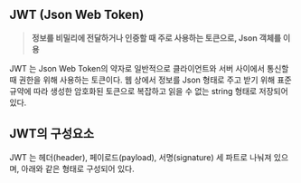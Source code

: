 ## JWT (Json Web Token)

> **정보를 비밀리에 전달하거나 인증할 때 주로 사용하는 토큰으로, Json 객체를 이용**

JWT 는 Json Web Token의 약자로 일반적으로 클라이언트와 서버 사이에서 통신할 때 권한을 위해 사용하는 토큰이다. 웹 상에서 정보를 Json 형태로 주고 받기 위해 표준규약에 따라 생성한 암호화된 토큰으로 복잡하고 읽을 수 없는 string 형태로 저장되어 있다.

## JWT의 구성요소

JWT 는 헤더(header), 페이로드(payload), 서명(signature) 세 파트로 나눠져 있으며, 아래와 같은 형태로 구성되어 있다.
